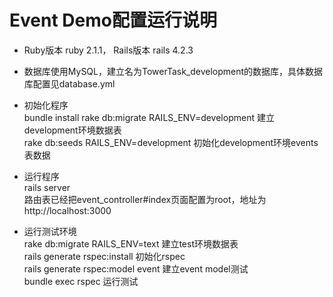 <H1>Event Demo配置运行说明</H1>

* Ruby版本 ruby 2.1.1， Rails版本 rails 4.2.3

* 数据库使用MySQL，建立名为TowerTask_development的数据库，具体数据库配置见database.yml

* 初始化程序  
  bundle install
  rake db:migrate RAILS_ENV=development   建立development环境数据表  
  rake db:seeds RAILS_ENV=development     初始化development环境events表数据
* 运行程序  
  rails server  
  路由表已经把event_controller#index页面配置为root，地址为http://localhost:3000
* 运行测试环境  
  rake db:migrate RAILS_ENV=text       建立test环境数据表  
  rails generate rspec:install         初始化rspec  
  rails generate rspec:model event     建立event model测试  
  bundle exec rspec                    运行测试
  
  
